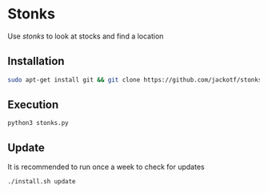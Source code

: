 # Stonks

Use _stonks_ to look at stocks and find a location

## Installation
```bash
sudo apt-get install git && git clone https://github.com/jackotf/stonks && cd stonks && chmod +x * && ./install.sh install
```

## Execution

`python3 stonks.py`

## Update
It is recommended to run once a week to check for updates

`./install.sh update`

